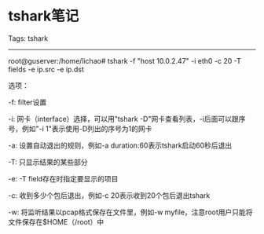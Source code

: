 # tshark笔记
Tags: tshark

------

root@guserver:/home/lichao# tshark -f "host 10.0.2.47" -i eth0 -c 20 -T fields -e ip.src -e ip.dst

 

选项：

 -f: filter设置

 -i: 网卡（interface）选择，可以用"tshark -D"网卡查看列表，-i后面可以跟序号，例如"-i 1"表示使用-D列出的序号为1的网卡

 -a: 设置自动退出的规则，例如-a duration:60表示tshark启动60秒后退出

 -T: 只显示结果的某些部分

 -e: -T field存在时指定要显示的项目

 -c: 收到多少个包后退出，例如-c 20表示收到20个包后退出tshark

 -w: 将监听结果以pcap格式保存在文件里，例如-w myfile，注意root用户只能将文件保存在$HOME（/root）中